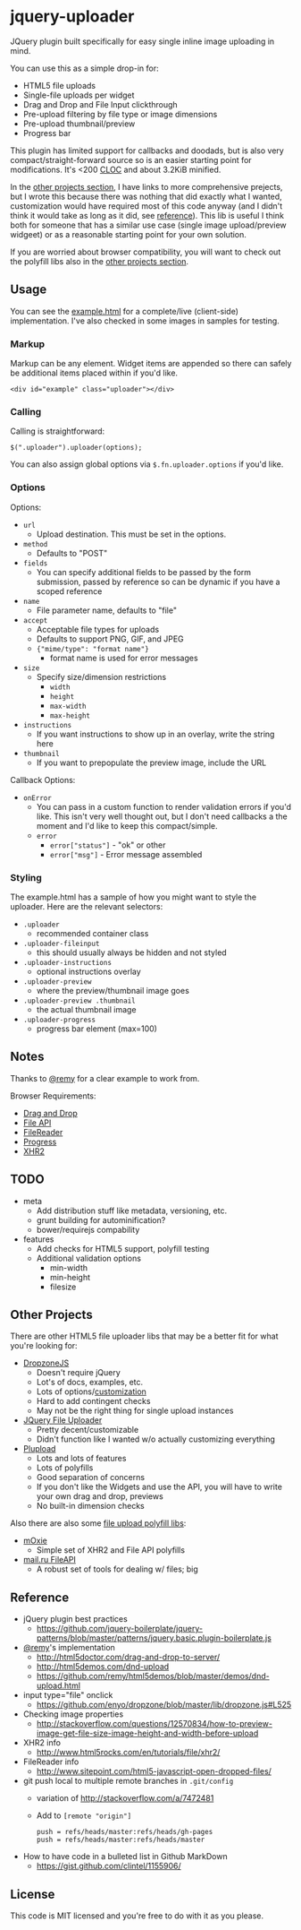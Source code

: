 # jquery-uploader

JQuery plugin built specifically for easy single inline image uploading in mind.

You can use this as a simple drop-in for:
* HTML5 file uploads
* Single-file uploads per widget
* Drag and Drop and File Input clickthrough
* Pre-upload filtering by file type or image dimensions
* Pre-upload thumbnail/preview
* Progress bar

This plugin has limited support for callbacks and doodads, but is also very compact/straight-forward source so is an easier starting point for modifications. It's <200 [CLOC](http://cloc.sourceforge.net/) and about 3.2KiB minified.

In the [other projects section](#other-projects), I have links to more comprehensive prejects, but I wrote this because there was nothing that did exactly what I wanted, customization would have required most of this code anyway (and I didn't think it would take as long as it did, see [reference](#reference)). This lib is useful I think both for someone that has a similar use case (single image upload/preview widgeet) or as a reasonable starting point for your own solution.

If you are worried about browser compatibility, you will want to check out the polyfill libs also in the [other projects section](#other-projects).

## Usage

You can see the [example.html](http://lhl.github.io/jquery-uploader/example.html) for a complete/live (client-side) implementation.
I've also checked in some images in samples for testing.

### Markup
Markup can be any element. Widget items are appended so there can safely be additional items placed within if you'd like.

```
<div id="example" class="uploader"></div>
``` 

### Calling
Calling is straightforward:

```
$(".uploader").uploader(options);
```

You can also assign global options via `$.fn.uploader.options` if you'd like.

### Options
Options:
* `url`
  * Upload destination. This must be set in the options.
* `method`
  * Defaults to "POST"
* `fields`
  * You can specify additional fields to be passed by the form submission, passed by reference so can be dynamic if you have a scoped reference
* `name`
  * File parameter name, defaults to "file" 
* `accept` 
  * Acceptable file types for uploads
  * Defaults to support PNG, GIF, and JPEG
  * `{"mime/type": "format name"}`
    * format name is used for error messages
* `size`
  * Specify size/dimension restrictions
    * `width`
    * `height`
    * `max-width`
    * `max-height`
* `instructions`
  * If you want instructions to show up in an overlay, write the string here
* `thumbnail`
  * If you want to prepopulate the preview image, include the URL

Callback Options:
* `onError`
  * You can pass in a custom function to render validation errors if you'd like. This isn't very well thought out, but I don't need callbacks a the moment and I'd like to keep this compact/simple.
  * `error`
    * `error["status"]` - "ok" or other
    * `error["msg"]` - Error message assembled

### Styling
The example.html has a sample of how you might want to style the uploader.  Here are the relevant selectors:
* `.uploader`
  * recommended container class
* `.uploader-fileinput`
  * this should usually always be hidden and not styled
* `.uploader-instructions`
  * optional instructions overlay
* `.uploader-preview`
  * where the preview/thumbnail image goes
* `.uploader-preview .thumbnail`
  * the actual thumbnail image
* `.uploader-progress`
  * progress bar element (max=100)

## Notes
Thanks to [@remy](https://github.com/remy) for a clear example to work from.

Browser Requirements:
* [Drag and Drop](http://caniuse.com/#feat=dragndrop)
* [File API](http://caniuse.com/#feat=fileapi)
* [FileReader](http://caniuse.com/#feat=filereader)
* [Progress](http://caniuse.com/#feat=progressmeter)
* [XHR2](http://caniuse.com/#feat=xhr2)

## TODO
* meta
  * Add distribution stuff like metadata, versioning, etc.
  * grunt building for autominification?
  * bower/requirejs compability
* features
  * Add checks for HTML5 support, polyfill testing
  * Additional validation options
    * min-width
    * min-height
    * filesize

## Other Projects
There are other HTML5 file uploader libs that may be a better fit for what you're looking for:

* [DropzoneJS](http://www.dropzonejs.com/)
  * Doesn't require jQuery
  * Lot's of docs, examples, etc.
  * Lots of options/[customization](http://www.dropzonejs.com/bootstrap.html)
  * Hard to add contingent checks
  * May not be the right thing for single upload instances
* [JQuery File Uploader](https://github.com/danielm/uploader)
  * Pretty decent/customizable
  * Didn't function like I wanted w/o actually customizing everything
* [Plupload](http://www.plupload.com/)
  * Lots and lots of features
  * Lots of polyfills
  * Good separation of concerns
  * If you don't like the Widgets and use the API, you will have to write your own drag and drop, previews
  * No built-in dimension checks

Also there are also some [file upload polyfill libs](https://github.com/Modernizr/Modernizr/wiki/HTML5-Cross-Browser-Polyfills#file-api):

* [mOxie](https://github.com/moxiecode/moxie)
  * Simple set of XHR2 and File API polyfills
* [mail.ru FileAPI](http://mailru.github.io/FileAPI/)
  * A robust set of tools for dealing w/ files; big

## Reference
* jQuery plugin best practices
  * https://github.com/jquery-boilerplate/jquery-patterns/blob/master/patterns/jquery.basic.plugin-boilerplate.js
* [@remy](https://github.com/remy/)'s implementation
  * http://html5doctor.com/drag-and-drop-to-server/
  * http://html5demos.com/dnd-upload
  * https://github.com/remy/html5demos/blob/master/demos/dnd-upload.html
* input type="file" onclick
  * https://github.com/enyo/dropzone/blob/master/lib/dropzone.js#L525
* Checking image properties
  * http://stackoverflow.com/questions/12570834/how-to-preview-image-get-file-size-image-height-and-width-before-upload
* XHR2 info
  * http://www.html5rocks.com/en/tutorials/file/xhr2/
* FileReader info
  * http://www.sitepoint.com/html5-javascript-open-dropped-files/
* git push local to multiple remote branches in `.git/config`
  * variation of http://stackoverflow.com/a/7472481
  * Add to `[remote "origin"]`

    ```
    push = refs/heads/master:refs/heads/gh-pages
    push = refs/heads/master:refs/heads/master
    ```
* How to have code in a bulleted list in Github MarkDown
  * https://gist.github.com/clintel/1155906/

## License
This code is MIT licensed and you're free to do with it as you please.

